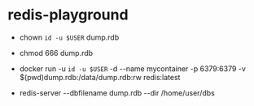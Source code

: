 # redis-playground

- chown `id -u $USER` dump.rdb
- chmod 666 dump.rdb
- docker run -u `id -u $USER` -d --name mycontainer -p 6379:6379 -v $(pwd)dump.rdb:/data/dump.rdb:rw redis:latest


- redis-server --dbfilename dump.rdb --dir /home/user/dbs
